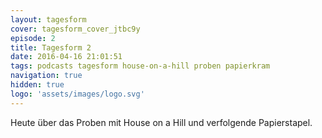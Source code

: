 ```yaml
---
layout: tagesform
cover: tagesform_cover_jtbc9y
episode: 2
title: Tagesform 2
date: 2016-04-16 21:01:51
tags: podcasts tagesform house-on-a-hill proben papierkram
navigation: true
hidden: true
logo: 'assets/images/logo.svg'
---
```


Heute über das Proben mit House on a Hill und verfolgende Papierstapel.
